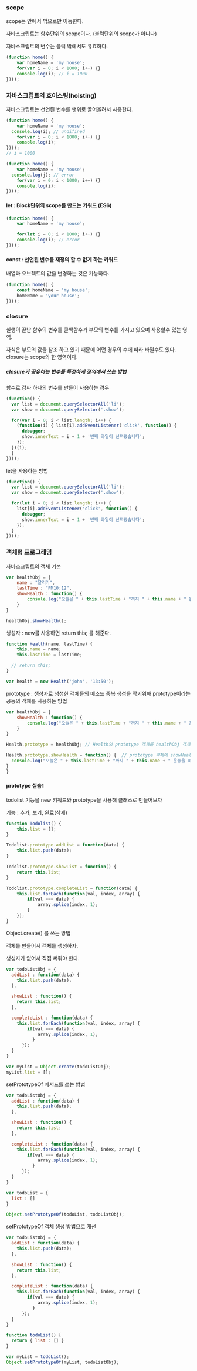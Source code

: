 ### scope

scope는 안에서 밖으로만 이동한다.

자바스크립트는 함수단위의 scope이다. (블럭단위의 scope가 아니다)

자바스크립트의 변수는 블럭 밖에서도 유효하다.

```js
(function home() {
	var homeName = 'my house';
	for(var i = 0; i < 1000; i++) {}
	console.log(i); // i = 1000
})();
```

### 자바스크립트의 호이스팅(hoisting)

자바스크립트는 선언된 변수를 맨위로 끌어올려서 사용한다.
```js
(function home() {
	var homeName = 'my house';
  console.log(i); // undifined
	for(var i = 0; i < 1000; i++) {}
	console.log(i);
})();
// i = 1000
```

```js
(function home() {
	var homeName = 'my house';
  console.log(j); // error
	for(var i = 0; i < 1000; i++) {}
	console.log(i);
})();
```

#### let : Block단위의 scope를 만드는 키워드 (ES6)
```js
(function home() {
	var homeName = 'my house';

	for(let i = 0; i < 1000; i++) {}
	console.log(i); // error
})();
```

#### const : 선언된 변수를 재정의 할 수 없게 하는 키워드
배열과 오브젝트의 값을 변경하는 것은 가능하다.
```js
(function home() {
	const homeName = 'my house';
	homeName = 'your house';
})();
```

### closure
실행이 끝난 함수의 변수를 콜백함수가 부모의 변수를 가지고 있으며 사용할수 있는 영역.

자식은 부모의 값을 참조 하고 있기 때문에 어떤 경우의 수에 따라 바뀔수도 있다.
closure는 scope의 한 영역이다.


##### closure가 공유하는 변수를 특정하게 정의해서 쓰는 방법

함수로 감싸 하나의 변수를 만들어 사용하는 경우
```js
(function() {
  var list = document.querySelectorAll('li');
  var show = document.querySelector('.show');

  for(var i = 0; i < list.length; i++) {
    (function(i) { list[i].addEventListener('click', function() {
      debugger;
      show.innerText = i + 1 + '번째 과일이 선택됐습니다';
    });
  })(i);
  }
})();
```


let을 사용하는 방법
```js
(function() {
  var list = document.querySelectorAll('li');
  var show = document.querySelector('.show');

  for(let i = 0; i < list.length; i++) {
    list[i].addEventListener('click', function() {
      debugger;
      show.innerText = i + 1 + '번째 과일이 선택됐습니다';
    });
  }
})();
```

### 객체형 프로그래밍

자바스크립트의 객체 기본
```js
var healthObj = {
	name : "달리기",
	lastTime : "PM10:12",
	showHealth : function() {
		console.log("오늘은 " + this.lastTime + "까지 " + this.name + " 운동을 하셨네요");
    }
}

healthObj.showHealth();
```

생성자 : new를 사용하면 return this; 를 해준다.
```js
function Health(name, lastTime) {
	this.name = name;
	this.lastTime = lastTime;

  // return this;
}

var health = new Health('john', '13:50');
```

prototype : 생성자로 생성한 객체들의 메소드 중복 생성을 막기위해 prototype이라는 공동의 객체를 사용하는 방법
```js
var healthObj = {
	showHealth : function() {
		console.log("오늘은 " + this.lastTime + "까지 " + this.name + " 운동을 하셨네요");
    }
}

Health.prototype = healthObj; // Health의 prototype 객체를 healthObj 객체로 덮어씌었다.

Health.prototype.showHealth = function() {  // prototype 객체에 showHealth 함수를 추가하였다.
  console.log("오늘은 " + this.lastTime + "까지 " + this.name + " 운동을 하셨네요");
}
}
```

#### prototype 실습1

todolist 기능을 new 키워드와 prototype을 사용해 클래스로 만들어보자

기능 : 추가, 보기, 완료(삭제)
```js
function Todolist() {
	this.list = [];
}

Todolist.prototype.addList = function(data) {
	this.list.push(data);
}

Todolist.prototype.showList = function() {
	return this.list;
}

Todolist.prototype.completeList = function(data) {
	this.list.forEach(function(val, index, array) {
		if(val === data) {
			array.splice(index, 1);
        }
    });
}
```

Object.create() 를 쓰는 방법

객체를 만들어서 객체를 생성하자.

생성자가 없어서 직접 써줘야 한다.
```js
var todoListObj = {
  addList : function(data) {
    this.list.push(data);
  },

  showList : function() {
    return this.list;
  },

  completeList : function(data) {
    this.list.forEach(function(val, index, array) {
  		if(val === data) {
  			array.splice(index, 1);
          }
      });
  }
}

var myList = Object.create(todoListObj);
myList.list = [];
```

setPrototypeOf 메서드를 쓰는 방법
```js
var todoListObj = {
  addList : function(data) {
    this.list.push(data);
  },

  showList : function() {
    return this.list;
  },

  completeList : function(data) {
    this.list.forEach(function(val, index, array) {
  		if(val === data) {
  			array.splice(index, 1);
          }
      });
  }
}

var todoList = {
  list : []
}

Object.setPrototypeOf(todoList, todoListObj);
```

setPrototypeOf 객체 생성 방법으로 개선
```js
var todoListObj = {
  addList : function(data) {
    this.list.push(data);
  },

  showList : function() {
    return this.list;
  },

  completeList : function(data) {
    this.list.forEach(function(val, index, array) {
  		if(val === data) {
  			array.splice(index, 1);
          }
      });
  }
}

function todoList() {
  return { list : [] }
}

var myList = todoList();
Object.setPrototypeOf(myList, todoListObj);
```
